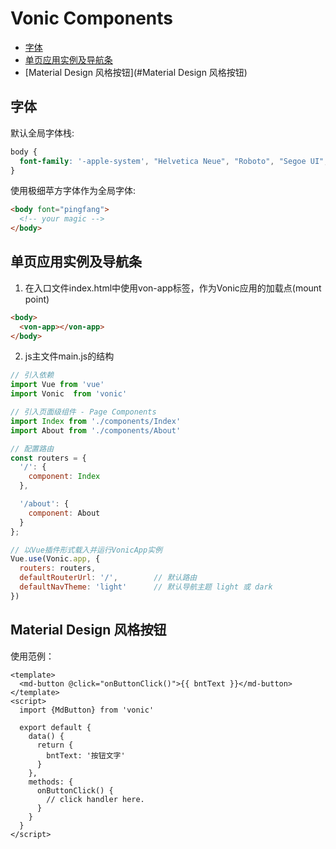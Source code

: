 # Vonic Components
- [字体](#字体)
- [单页应用实例及导航条](#单页应用实例及导航条)
- [Material Design 风格按钮](#Material Design 风格按钮)

## 字体
默认全局字体栈:
```css
body {
  font-family: '-apple-system', "Helvetica Neue", "Roboto", "Segoe UI", sans-serif;
}
```
使用极细苹方字体作为全局字体:
```html
<body font="pingfang">
  <!-- your magic -->
</body>
```

## 单页应用实例及导航条
1. 在入口文件index.html中使用von-app标签，作为Vonic应用的加载点(mount point)
```html
<body>
  <von-app></von-app>
</body>
```
2. js主文件main.js的结构
```js
// 引入依赖
import Vue from 'vue'
import Vonic  from 'vonic'

// 引入页面级组件 - Page Components
import Index from './components/Index'
import About from './components/About'

// 配置路由
const routers = {
  '/': {
    component: Index
  },

  '/about': {
    component: About
  }
};

// 以Vue插件形式载入并运行VonicApp实例
Vue.use(Vonic.app, {
  routers: routers,
  defaultRouterUrl: '/',        // 默认路由
  defaultNavTheme: 'light'      // 默认导航主题 light 或 dark
})
```

## Material Design 风格按钮

使用范例：
```vue
<template>
  <md-button @click="onButtonClick()">{{ bntText }}</md-button>
</template>
<script>
  import {MdButton} from 'vonic'
  
  export default {
    data() {
      return {
        bntText: '按钮文字'
      }
    },
    methods: {
      onButtonClick() {
        // click handler here.
      }
    }
  }
</script>

```
